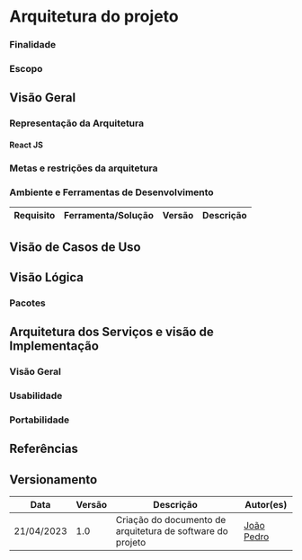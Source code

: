 #   Arquitetura do projeto
 
### Finalidade

 
### Escopo


## Visão Geral
 
 
### Representação da Arquitetura
 

#### React JS


### Metas e restrições da arquitetura
 


### Ambiente e Ferramentas de Desenvolvimento
 
| Requisito | Ferramenta/Solução | Versão |Descrição |
|----|-----|---|---|

## Visão de Casos de Uso

## Visão Lógica
 
 
### Pacotes
 

## Arquitetura dos Serviços e visão de Implementação
 
### Visão Geral


### Usabilidade


### Portabilidade 


## Referências
 
## Versionamento
 
| Data | Versão | Descrição | Autor(es) |
|------|------|------|------|
|21/04/2023|1.0|Criação do documento de arquitetura de software do projeto | [João Pedro](https://github.com/Joao-Pedro-Moura)|